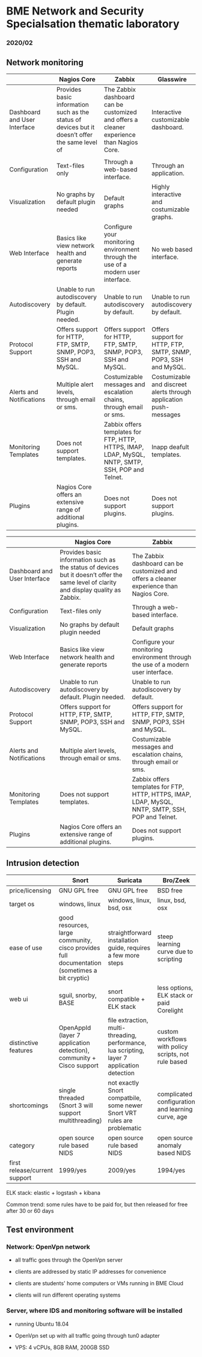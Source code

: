 # BME Network and Security Specialsation thematic laboratory

### 2020/02

## Network monitoring

|                              | Nagios Core                                                                                     | Zabbix                                                                                            | Glasswire                                                          |
| ---------------------------- | ----------------------------------------------------------------------------------------------- | ------------------------------------------------------------------------------------------------- | ------------------------------------------------------------------ |
| Dashboard and User Interface | Provides basic information such as the status of devices but it doesn’t offer the same level of | The Zabbix dashboard can be customized and offers a cleaner experience than Nagios Core.          | Interactive customizable dashboard.                                |
|                              |                                                                                                 |                                                                                                   |                                                                    |
| Configuration                | Text-files only                                                                                 | Through a web-based interface.                                                                    | Through an application.                                            |
| Visualization                | No graphs by default plugin needed                                                              | Default graphs                                                                                    | Highly interactive and costumizable graphs.                        |
| Web Interface                | Basics like view network health and generate reports                                            | Configure your monitoring environment through the use of a modern user interface.                 | No web based interface.                                            |
| Autodiscovery                | Unable to run autodiscovery by default. Plugin needed.                                          | Unable to run autodiscovery by default.                                                           | Unable to run autodiscovery by default.                            |
| Protocol Support             | Offers support for HTTP, FTP, SMTP, SNMP, POP3, SSH and MySQL.                                  | Offers support for HTTP, FTP, SMTP, SNMP, POP3, SSH and MySQL.                                    | Offers support for HTTP, FTP, SMTP, SNMP, POP3, SSH and MySQL.     |
| Alerts and Notifications     | Multiple alert levels, through email or sms.                                                    | Costumizable messages and escalation chains, through email or sms.                                | Costumizable and discreet alerts through application push-messages |
| Monitoring Templates         | Does not support templates.                                                                     | Zabbix offers templates for FTP, HTTP, HTTPS, IMAP, LDAP, MySQL, NNTP, SMTP, SSH, POP and Telnet. | Inapp deafult templates.                                           |
| Plugins                      | Nagios Core offers an extensive range of additional plugins.                                    | Does not support plugins.                                                                         | Does not support plugins.                                          |

|                              | Nagios Core                                                                                                                            | Zabbix                                                                                            |
| ---------------------------- | -------------------------------------------------------------------------------------------------------------------------------------- | ------------------------------------------------------------------------------------------------- |
| Dashboard and User Interface | Provides basic information such as the status of devices but it doesn’t offer the same level of clarity and display quality as Zabbix. | The Zabbix dashboard can be customized and offers a cleaner experience than Nagios Core.          |
| Configuration                | Text-files only                                                                                                                        | Through a web-based interface.                                                                    |
| Visualization                | No graphs by default plugin needed                                                                                                     | Default graphs                                                                                    |
| Web Interface                | Basics like view network health and generate reports                                                                                   | Configure your monitoring environment through the use of a modern user interface.                 |
| Autodiscovery                | Unable to run autodiscovery by default. Plugin needed.                                                                                 | Unable to run autodiscovery by default.                                                           |
| Protocol Support             | Offers support for HTTP, FTP, SMTP, SNMP, POP3, SSH and MySQL.                                                                         | Offers support for HTTP, FTP, SMTP, SNMP, POP3, SSH and MySQL.                                    |
| Alerts and Notifications     | Multiple alert levels, through email or sms.                                                                                           | Costumizable messages and escalation chains, through email or sms.                                |
| Monitoring Templates         | Does not support templates.                                                                                                            | Zabbix offers templates for FTP, HTTP, HTTPS, IMAP, LDAP, MySQL, NNTP, SMTP, SSH, POP and Telnet. |
| Plugins                      | Nagios Core offers an extensive range of additional plugins.                                                                           | Does not support plugins.                                                                         |

## Intrusion detection

|                               | Snort                                                                                        | Suricata                                                                                    | Bro/Zeek                                             |
| ----------------------------- | -------------------------------------------------------------------------------------------- | ------------------------------------------------------------------------------------------- | ---------------------------------------------------- |
| price/licensing               | GNU GPL free                                                                                 | GNU GPL free                                                                                | BSD free                                             |
| target os                     | windows, linux                                                                               | windows, linux, bsd, osx                                                                    | linux, bsd, osx                                      |
| ease of use                   | good resources, large community, cisco provides full documentation (sometimes a bit cryptic) | straightforward installation guide, requires a few more steps                               | steep learning curve due to scripting                |
| web ui                        | sguil, snorby, BASE                                                                          | snort compatible + ELK stack                                                                | less options, ELK stack or paid Corelight            |
| distinctive features          | OpenAppId (layer 7 application detection), community + Cisco support                         | file extraction, multi-threading, performance, lua scripting, layer 7 application detection | custom workflows with policy scripts, not rule based |
| shortcomings                  | single threaded (Snort 3 will support multithreading)                                        | not exactly Snort compatbile, some newer Snort VRT rules are problematic                    | complicated configuration and learning curve, age    |
| category                      | open source rule based NIDS                                                                  | open source rule based NIDS                                                                 | open source anomaly based NIDS                       |
| first release/current support | 1999/yes                                                                                     | 2009/yes                                                                                    | 1994/yes                                             |

ELK stack: elastic + logstash + kibana

Common trend: some rules have to be paid for, but then released for free after 30 or 60 days

## Test environment

### Network: OpenVpn network

- all traffic goes through the OpenVpn server

- clients are addressed by static IP addresses for convenience

- clients are students' home computers or VMs running in BME Cloud

- clients will run different operating systems

### Server, where IDS and monitoring software will be installed

- running Ubuntu 18.04

- OpenVpn set up with all traffic going through tun0 adapter

- VPS: 4 vCPUs, 8GB RAM, 200GB SSD
